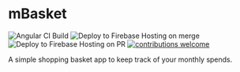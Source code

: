 
# mBasket
![Angular CI Build](https://github.com/preyan/mBasket/workflows/Angular%20CI%20Build/badge.svg?branch=master)
![Deploy to Firebase Hosting on merge](https://github.com/preyan/mBasket/workflows/Deploy%20to%20Firebase%20Hosting%20on%20merge/badge.svg)
![Deploy to Firebase Hosting on PR](https://github.com/preyan/mBasket/workflows/Deploy%20to%20Firebase%20Hosting%20on%20PR/badge.svg)
[![contributions welcome](https://img.shields.io/badge/contributions-welcome-brightgreen.svg?style=flat)](https://github.com/dwyl/esta/issues)
<!-- [![HitCount](http://hits.dwyl.com/preyan/preyan/mBasket.svg)](http://hits.dwyl.com/preyan/preyan/mBasket) -->



A simple shopping basket app to keep track of your monthly spends.




